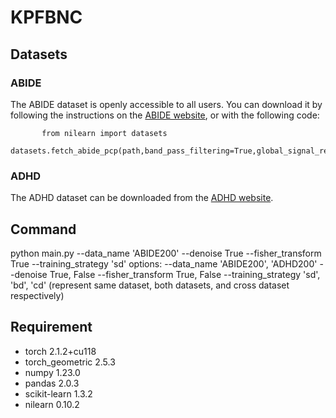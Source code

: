 # KPFBNC

## Datasets
### ABIDE
The ABIDE dataset is openly accessible to all users. You can download it by following the instructions on the [ABIDE website](http://preprocessed-connectomes-project.org/abide/download.html), or with the following code:

           from nilearn import datasets
                datasets.fetch_abide_pcp(path,band_pass_filtering=True,global_signal_regression=True,quality_checked=True,derivatives='rois_cc200')

### ADHD
The ADHD dataset can be downloaded from the [ADHD website](http://preprocessed-connectomes-project.org/adhd200/download.html).

## Command
python main.py --data_name 'ABIDE200' --denoise True --fisher_transform True --training_strategy 'sd'
options:
  --data_name   'ABIDE200', 'ADHD200'
  --denoise   True, False
  --fisher_transform   True, False
  --training_strategy   'sd', 'bd', 'cd' (represent same dataset, both datasets, and cross dataset respectively)
  
## Requirement
- torch                   2.1.2+cu118
- torch_geometric         2.5.3
- numpy                   1.23.0
- pandas                  2.0.3
- scikit-learn            1.3.2
- nilearn                 0.10.2


